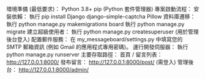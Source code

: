 環境準備 (最低要求)：
Python 3.8+
pip (Python 套件管理器)
專案啟動流程：
安裝依賴： 執行 pip install Django django-simple-captcha Pillow
資料庫遷移： 執行 python manage.py makemigrations board
            執行 python manage.py migrate
建立超級使用者： 執行 python manage.py createsuperuser (用於管理後台登入)
配置郵件服務： 在 my_messageboard/settings.py 中填寫您的 SMTP 郵箱資訊 (例如 Gmail 的應用程式專用密碼)。
運行開發伺服器： 執行 python manage.py runserver
主要存取路徑：
首頁 / 留言列表： http://127.0.0.1:8000/
發布留言： http://127.0.0.1:8000/post/ (需登入)
管理後台： http://127.0.0.1:8000/admin/
